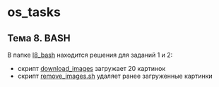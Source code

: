 # os_tasks

## Тема 8. BASH

В папке [l8_bash](./l8_bash/) находится решения для заданий 1 и 2:
* скрипт [download_images](./l8_bash/download_images.sh) загружает 20 картинок
* скрипт [remove_images.sh](./l8_bash/remove_images.sh) удаляет ранее загруженные картинки
